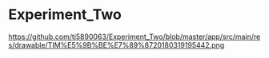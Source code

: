 # Experiment_Two
https://github.com/tj5890063/Experiment_Two/blob/master/app/src/main/res/drawable/TIM%E5%9B%BE%E7%89%8720180319195442.png

